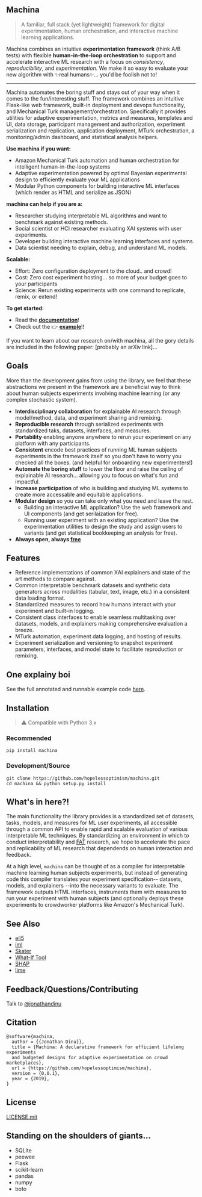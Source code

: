 ## Machina

> A familiar, full stack (yet lightweight) framework for digital experimentation, human orchestration, and interactive machine learning applications.

Machina combines an intuitive **experimentation framework** (think A/B tests) with flexible **human-in-the-loop orchestration** to support and accelerate interactive ML research with a focus on *consistency*, *reproducibility*, and *experimentation*. We make it so easy to evaluate your new algorithm with ✨real humans✨... you'd be foolish not to! 

<hr> 

Machina automates the boring stuff and stays out of your way when it comes to the fun/interesting stuff. The framework combines an intuitive Flask-like web framework, built-in deployment and devops functionality, and Mechanical Turk management/orchestration. Specifically it provides utilities for adaptive experimentation, metrics and measures, templates and UI, data storage, participant management and authorization, experiment serialization and replication, application deployment, MTurk orchestration, a monitoring/admin dashboard, and statistical analysis helpers.  

**Use machina if you want:**
* Amazon Mechanical Turk automation and human orchestration for intelligent human-in-the-loop systems
* Adaptive experimentation powered by optimal Bayesian experimental design to efficiently evaluate your ML applications
* Modular Python components for building interactive ML interfaces (which render as HTML and serialize as JSON)

**machina can help if you are a:**
* Researcher studying interpretable ML algorithms and want to benchmark against existing methods.
* Social scientist or HCI researcher evaluating XAI systems with user experiments.
* Developer building interactive machine learning interfaces and systems.
* Data scientist needing to explain, debug, and understand ML models.

**Scalable:**
* Effort: Zero configuration deployment to the cloud.. and crowd!
* Cost: Zero cost experiment hosting... so more of your budget goes to your participants
* Science: Rerun existing experiments with one command to replicate, remix, or extend!

**To get started:**
* Read the **[documentation](docs/readme.md)**!
* Check out the 👉 **[example](example)**!!

If you want to learn about our research on/with machina, all the gory details are included in the following paper: [probably an arXiv link]...

<!-- ## What magic is this?!?!

By combining concepts from the programing language community (typing systems, formal verification, and code generation) with the systems community (query optimization, data flow graphs, and ). 

For instance only certain types of model are compatible with a given explinaer or dataset. Through the automatic checking and generation of trials, the DSL can generate the optimal configuration of experiments. If two trajectries are incompatible within a single factorial experiment the framework splits them into two seperate trials. 

- need to iterate quickly, no problem. traditionally the experiment workflow is very slow. design experiment, build experiment, pilot experiemnt, tweak experiment implementation, run at scale with subjects on MTruk. But if you want to test a slight variation or compare a new manipulation or use new measures you often have to start from scratch again. need to change parameters of an experiment, this framework intelligently figures out which trials from your experiment specification need to be rerun.


## Quickstart

```python
pip install machina

# run generator to bootstrap new experiment
machina new iml-experiment
cd iml-experiment

machina 
```
-->

## Goals

More than the development gains from using the library, we feel that these abstractions we present in the framework are a beneficial way to think about human subjects experiments involving machine learning (or any complex stochastic system).

- **Interdisciplinary collaboration** for explainable AI research through model/method, data, and experiment sharing and remixing.
- **Reproducible research** through serialized experiments with standardized taks, datasets, interfaces, and measures.
- **Portability** enabling anyone anywhere to rerun your experiment on any platform with any participants.
- **Consistent** encode best practices of running ML human subjects experiments in the framework itself so you don't have to worry you checked all the boxes. (and helpful for onboarding new experimenters!)
- **Automate the boring stuff** to lower the floor and raise the ceiling of explainable AI research... allowing you to focus on what's fun and impactful.
- **Increase participation** of who is building and studying ML systems to create more accessable and equitable applications.
- **Modular design** so you can take only what you need and leave the rest.
    - Building an interactive ML application? Use the web framework and UI components (and get serilaization for free).
    - Running user experiment with an existing application? Use the experimentation utilities to design the study and assign users to variants (and get statistical bookkeeping an analysis for free).  
- **Always open, always [free](https://mako.cc/writing/hill-free_tools.html)**

## Features

- Reference implementations of common XAI explainers and state of the art methods to compare against.
- Common interpretable benchmark datasets and synthetic data generators across modalities (tabular, text, image, etc.) in a consistent data loading format.
- Standardized measures to record how humans interact with your experiment and built-in logging.
- Consistent class interfaces to enable seamless multitasking over datasets, models, and explainers making comprehensive evaluation a breeze.
- MTurk automation, experiment data logging, and hosting of results.
- Experiment serialization and versioning to snapshot experiment parameters, interfaces, and model state to facilitate reproduction or remixing.

<!-- - Experiment "compiler" to render experiment as static site — with unique hashed address "password"
- All Python. All the Time. Declarative Python components to reduce context switching and ease the development of interactive interfaces. 
- Dynamic web application creation to run experiments following the principle of convention over configuration.
- Typed classes enabling static analysis to catch errors before you run your experiment.
- Hot reloading for interactive debugging of ML applications.
- Cross language applications powered by Apache Arrow serilaization, ONNX exchange format, and PMML?
- Supports serialization of arbitrary objects, functions, and lambdas with `cloudpickle` -->

## One explainy boi
<!-- 
```python

``` -->

See the full annotated and runnable example code [here](example).

## Installation

> :warning: Compatible with Python 3.x

### Recommended

`pip install machina`

### Development/Source

```shell
git clone https://github.com/hopelessoptimism/machina.git
cd machina && python setup.py install
```

<!-- ## Quickstart

## Gotchas -->


## What's in here?!

The main functionality the library provides is a standardized set of datasets, tasks, models, and measures for ML user experiments, all accessible through a common API to enable rapid and scalable evaluation of various interpretable ML techniques. By standardizing an environment in which to conduct interpretability and [FAT](https://fatconference.org/) research, we hope to accelerate the pace and replicability of ML research that dependends on human interaction and feedback.

At a high level, `machina` can be thought of as a compiler for interpretable machine learning human subjects experiments, but instead of generating code this compiler translates your experiment specification-- datasets, models, and explainers  --into the necessary variants to evaluate. The framework outputs HTML interfaces, instruments them with measures to run your experiment with human subjects (and optionally deploys these experiments to crowdworker platforms like Amazon's Mechanical Turk).

<!-- 

### Datasets and tasks

* existing ML benchmark datasets used in other experiments
* XAI specific datasets

### Interpretable Models

* Decision Sets
* BRL

### Explainers

* black box explainers
    * LIME
    * MAPLE
    * Counterfactuals
        * works for classification and regression
        * works for categorical and continuous features
        * effiecient with gradient estimation
    

### Components

* UI
    * interactive decision tree
    * rule lists
    * saliency maps
    * image
    * text with highlights
    * Activation visualization

TODO

- combinatorial exploration of design space.
- analyze data from other experiemtns
- remote GPU integration to train models on amazon lambda
- want to rerun their experiment with your methods, just remix/fork their experiment!
- want to test their method on your experiment, remix your own experiment!

 -->

## See Also

* [eli5](https://github.com/TeamHG-Memex/eli5)
* [iml](https://github.com/christophM/iml)
* [Skater](https://github.com/oracle/Skater)
* [What-If Tool](https://pair-code.github.io/what-if-tool/)
* [SHAP](https://github.com/slundberg/shap)
* [lime](https://github.com/marcotcr/lime)

## Feedback/Questions/Contributing

Talk to [@jonathandinu](https://twitter.com/jonathandinu)

## Citation

```
@software{machina,
  author = {{Jonathan Dinu}},
  title = {Machina: A declarative framework for efficient lifelong experiments 
  and budgeted designs for adaptive experimentation on crowd marketplaces},
  url = {https://github.com/hopelessoptimism/machina},
  version = {0.0.1},
  year = {2019},
}
```

## License

[LICENSE.mit](LICENSE.mit)

## Standing on the shoulders of giants...

- SQLite
- peewee
- Flask
- scikit-learn
- pandas
- numpy
- boto

<!-- 
## TODO (roughly in order of priority)

### Soon

- [ ] Docker autobuild for experiments
- [ ] Experiment deploy to MTurk
   - [ ] deploy server to Amazon EC2 or ECS
   - [ ] experiment management
   - [ ] worker assignment
   - [ ] data collection/syncing

### Later

- [ ] command line interface
- [ ] Add datasets
   - [x] Inside Airbnb dataset
   - [ ] COMPAS dataset
   - [ ] Boston Housing dataset 
   - [ ] Lending Club dataset
- [ ] Add explainer reference implementations
    - [x] LIME explainer
    - [ ] MAPLE explainer
    - [ ] Saliency explainer
- [ ] Model imports examples in docs
   - [ ] sklearn
   - [ ] ONNX
- [ ] add proper type annotations for Pyre/mypy
- [ ] Statistical analysis helpers for results 
- [ ] Interface serialization with Dash
- [ ] add interactive notebooks with Binder -->